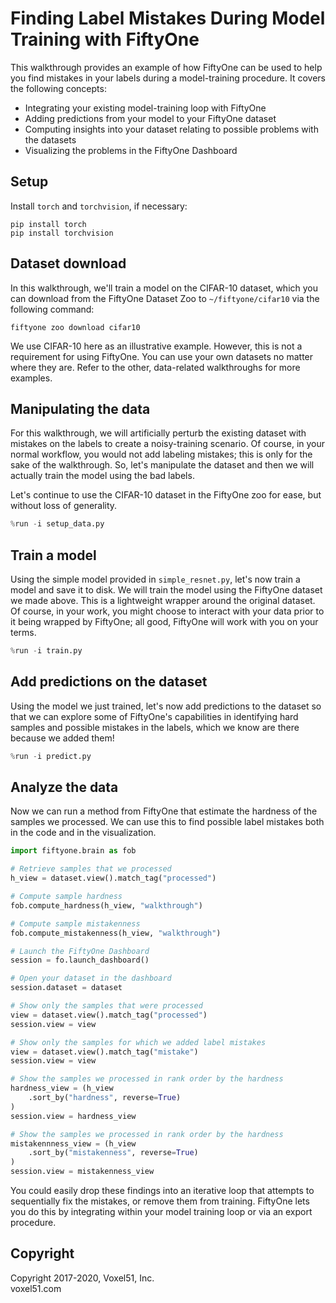 # Finding Label Mistakes During Model Training with FiftyOne

This walkthrough provides an example of how FiftyOne can be used to help you
find mistakes in your labels during a model-training procedure. It covers the
following concepts:

-   Integrating your existing model-training loop with FiftyOne
-   Adding predictions from your model to your FiftyOne dataset
-   Computing insights into your dataset relating to possible problems with the
    datasets
-   Visualizing the problems in the FiftyOne Dashboard

## Setup

Install `torch` and `torchvision`, if necessary:

```
pip install torch
pip install torchvision
```

## Dataset download

In this walkthrough, we'll train a model on the CIFAR-10 dataset, which you can
download from the FiftyOne Dataset Zoo to `~/fiftyone/cifar10` via the
following command:

```
fiftyone zoo download cifar10
```

We use CIFAR-10 here as an illustrative example. However, this is not a
requirement for using FiftyOne. You can use your own datasets no matter where
they are. Refer to the other, data-related walkthroughs for more examples.

## Manipulating the data

For this walkthrough, we will artificially perturb the existing dataset with
mistakes on the labels to create a noisy-training scenario. Of course, in your
normal workflow, you would not add labeling mistakes; this is only for the sake
of the walkthrough. So, let's manipulate the dataset and then we will actually
train the model using the bad labels.

Let's continue to use the CIFAR-10 dataset in the FiftyOne zoo for ease, but
without loss of generality.

```py
%run -i setup_data.py
```

## Train a model

Using the simple model provided in `simple_resnet.py`, let's now train a model
and save it to disk. We will train the model using the FiftyOne dataset we made
above. This is a lightweight wrapper around the original dataset. Of course, in
your work, you might choose to interact with your data prior to it being
wrapped by FiftyOne; all good, FiftyOne will work with you on your terms.

```py
%run -i train.py
```

## Add predictions on the dataset

Using the model we just trained, let's now add predictions to the dataset so
that we can explore some of FiftyOne's capabilities in identifying hard samples
and possible mistakes in the labels, which we know are there because we added
them!

```py
%run -i predict.py
```

## Analyze the data

Now we can run a method from FiftyOne that estimate the hardness of the samples
we processed. We can use this to find possible label mistakes both in the code
and in the visualization.

```py
import fiftyone.brain as fob

# Retrieve samples that we processed
h_view = dataset.view().match_tag("processed")

# Compute sample hardness
fob.compute_hardness(h_view, "walkthrough")

# Compute sample mistakenness
fob.compute_mistakenness(h_view, "walkthrough")

# Launch the FiftyOne Dashboard
session = fo.launch_dashboard()

# Open your dataset in the dashboard
session.dataset = dataset

# Show only the samples that were processed
view = dataset.view().match_tag("processed")
session.view = view

# Show only the samples for which we added label mistakes
view = dataset.view().match_tag("mistake")
session.view = view

# Show the samples we processed in rank order by the hardness
hardness_view = (h_view
    .sort_by("hardness", reverse=True)
)
session.view = hardness_view

# Show the samples we processed in rank order by the hardness
mistakennness_view = (h_view
    .sort_by("mistakenness", reverse=True)
)
session.view = mistakenness_view
```

You could easily drop these findings into an iterative loop that attempts to
sequentially fix the mistakes, or remove them from training. FiftyOne lets you
do this by integrating within your model training loop or via an export
procedure.

## Copyright

Copyright 2017-2020, Voxel51, Inc.<br> voxel51.com
